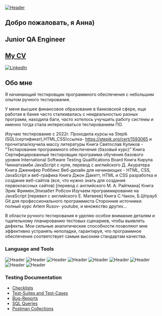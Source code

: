 [![Header](https://github.com/artichokeee/artichokeee/blob/main/assets/Frame%20635%20(3).png)](https://artsiomrusau.com/)
<div id="header" aling="center"> 

  ## Добро пожаловать, я Анна)
## Junior QA Engineer
<a href="linkedin-url" >

## My CV
<img scr="" alt="LinkedIn"/>
</a>

## Обо мне
Я начинающий тестировщик программного обеспечения с небольшим опытом ручного тестирования. 

У меня высшее финансовое образование в банковской сфере, еще работая в банке часто сталкивалась с неидеальностью разных программ, находила баги, часто хотелось учучшить работу системы и именно тогда стала интересоваться тестированием ПО. 

Изучаю тестирование с 2022г. 
Проходила курсы на Stepik (SQL(сертификат),HTML,CSS)ссылка- https://stepik.org/cert/1593065 и прочитала/изучила массу литературы
Книга Святослав Куликов - "Тестирование программного обеспечения (базовый курс)"
Книга Сертифицированный тестировщик программа обучения базового уровня International Software Testing Qualifications Board
Книга Кирупа Чиннатхамби JavaScript с нуля, перевод с английского Д. Акуратера
Книга Дженифер Роббинс Веб-дизайн для начинающих - HTML, CSS, JavaScript и веб-графика 
Книга Джон Дакетт, HTML и CSS разработка и создание веб-сайтов (все, что нужно знать для создания первоклассных сайтов) [перевод с английского М. А. Райтмана]
Книга Эрик Фримен,Элизабет Робсон Изучаем программирование на JavaScript [перевел с английского Е. Матвеев]
Книга С.Чакон, Б.Штрауб Git для профессионального программиста
Сторонние источники: полный курс Artem Rusov- youtube, и множество других...

В области ручного тестирования я уделяю особое внимание деталям и тщательному планированию тестовых сценариев, чтобы выявлять дефекты. Мои сильные аналитические способности позволяют мне эффективно устранять неполадки, гарантируя, что программное обеспечение соответствует самым высоким стандартам качества.


### Language and Tools
![Header](https://img.shields.io/badge/Jira-090909?style=for-the-badge&logo=jira&logoColor=136be1)
![Header](https://img.shields.io/badge/Postman-090909?style=for-the-badge&logo=postman&logoColor=f76935)
![Header](https://img.shields.io/badge/Github-090909?style=for-the-badge&logo=github&logoColor=8cc4d7)
![Header](https://img.shields.io/badge/Figma-090909?style=for-the-badge&logo=figma&logoColor=7d5fa6)
![Header](https://img.shields.io/badge/MySQL-090909?style=for-the-badge&logo=mysql&logoColor=00618a)
![Header](https://img.shields.io/badge/TestRail-090909?style=for-the-badge&logo=&logoColor=71b556)
![Header](https://img.shields.io/badge/HTML-090909?style=for-the-badge&logo=html5&logoColor=#E34F26)
![Header](https://img.shields.io/badge/CSS3-090909?style=for-the-badge&logo=CSS3&logoColor=#1572B6)
![Header](https://img.shields.io/badge/visual%20studio%20code-090909?style=for-the-badge&logo=visual%20studio%20code&logoColor=#007ACC)


### Testing Documentation

- [Checklists](https://github.com/artichokeee/checklist)
- [Test-Suites and Test-Cases](https://github.com/artichokeee/test-cases)
- [Bug-Reports](https://github.com/artichokeee/bug-reports)
- [SQL Queries](https://github.com/artichokeee/SQL)
- [Postman Collections](https://github.com/artichokeee/postman)


